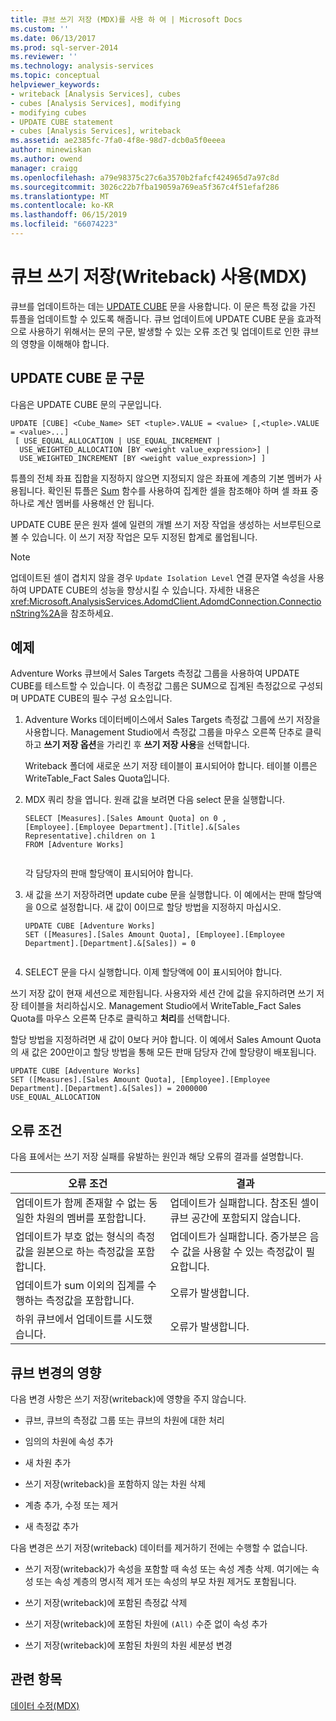 ```yaml
---
title: 큐브 쓰기 저장 (MDX)를 사용 하 여 | Microsoft Docs
ms.custom: ''
ms.date: 06/13/2017
ms.prod: sql-server-2014
ms.reviewer: ''
ms.technology: analysis-services
ms.topic: conceptual
helpviewer_keywords:
- writeback [Analysis Services], cubes
- cubes [Analysis Services], modifying
- modifying cubes
- UPDATE CUBE statement
- cubes [Analysis Services], writeback
ms.assetid: ae2385fc-7fa0-4f8e-98d7-dcb0a5f0eeea
author: minewiskan
ms.author: owend
manager: craigg
ms.openlocfilehash: a79e98375c27c6a3570b2fafcf424965d7a97c8d
ms.sourcegitcommit: 3026c22b7fba19059a769ea5f367c4f51efaf286
ms.translationtype: MT
ms.contentlocale: ko-KR
ms.lasthandoff: 06/15/2019
ms.locfileid: "66074223"
---
```

# <a name="using-cube-writebacks-mdx"></a>큐브 쓰기 저장(Writeback) 사용(MDX)
  큐브를 업데이트하는 데는 [UPDATE CUBE](/sql/mdx/mdx-data-manipulation-update-cube) 문을 사용합니다. 이 문은 특정 값을 가진 튜플을 업데이트할 수 있도록 해줍니다. 큐브 업데이트에 UPDATE CUBE 문을 효과적으로 사용하기 위해서는 문의 구문, 발생할 수 있는 오류 조건 및 업데이트로 인한 큐브의 영향을 이해해야 합니다.  
  
## <a name="update-cube-statement-syntax"></a>UPDATE CUBE 문 구문  
 다음은 UPDATE CUBE 문의 구문입니다.  
  
```  
UPDATE [CUBE] <Cube_Name> SET <tuple>.VALUE = <value> [,<tuple>.VALUE = <value>...]  
 [ USE_EQUAL_ALLOCATION | USE_EQUAL_INCREMENT |  
  USE_WEIGHTED_ALLOCATION [BY <weight value_expression>] |  
  USE_WEIGHTED_INCREMENT [BY <weight value_expression>] ]   
```  
  
 튜플의 전체 좌표 집합을 지정하지 않으면 지정되지 않은 좌표에 계층의 기본 멤버가 사용됩니다. 확인된 튜플은 [Sum](/sql/mdx/sum-mdx) 함수를 사용하여 집계한 셀을 참조해야 하며 셀 좌표 중 하나로 계산 멤버를 사용해선 안 됩니다.  
  
 UPDATE CUBE 문은 원자 셀에 일련의 개별 쓰기 저장 작업을 생성하는 서브루틴으로 볼 수 있습니다. 이 쓰기 저장 작업은 모두 지정된 합계로 롤업됩니다.  
  
> [!NOTE]  
>  업데이트된 셀이 겹치지 않을 경우 `Update Isolation Level` 연결 문자열 속성을 사용하여 UPDATE CUBE의 성능을 향상시킬 수 있습니다. 자세한 내용은 <xref:Microsoft.AnalysisServices.AdomdClient.AdomdConnection.ConnectionString%2A>을 참조하세요.  
  
## <a name="example"></a>예제  
 Adventure Works 큐브에서 Sales Targets 측정값 그룹을 사용하여 UPDATE CUBE를 테스트할 수 있습니다. 이 측정값 그룹은 SUM으로 집계된 측정값으로 구성되며 UPDATE CUBE의 필수 구성 요소입니다.  
  
1.  Adventure Works 데이터베이스에서 Sales Targets 측정값 그룹에 쓰기 저장을 사용합니다. Management Studio에서 측정값 그룹을 마우스 오른쪽 단추로 클릭하고 **쓰기 저장 옵션**을 가리킨 후 **쓰기 저장 사용**을 선택합니다.  
  
     Writeback 폴더에 새로운 쓰기 저장 테이블이 표시되어야 합니다. 테이블 이름은 WriteTable_Fact Sales Quota입니다.  
  
2.  MDX 쿼리 창을 엽니다. 원래 값을 보려면 다음 select 문을 실행합니다.  
  
    ```  
    SELECT [Measures].[Sales Amount Quota] on 0 ,  
    [Employee].[Employee Department].[Title].&[Sales Representative].children on 1  
    FROM [Adventure Works]  
  
    ```  
  
     각 담당자의 판매 할당액이 표시되어야 합니다.  
  
3.  새 값을 쓰기 저장하려면 update cube 문을 실행합니다. 이 예에서는 판매 할당액을 0으로 설정합니다. 새 값이 0이므로 할당 방법을 지정하지 마십시오.  
  
    ```  
    UPDATE CUBE [Adventure Works]   
    SET ([Measures].[Sales Amount Quota], [Employee].[Employee Department].[Department].&[Sales]) = 0  
  
    ```  
  
4.  SELECT 문을 다시 실행합니다. 이제 할당액에 0이 표시되어야 합니다.  
  
 쓰기 저장 값이 현재 세션으로 제한됩니다. 사용자와 세션 간에 값을 유지하려면 쓰기 저장 테이블을 처리하십시오. Management Studio에서 WriteTable_Fact Sales Quota를 마우스 오른쪽 단추로 클릭하고 **처리**를 선택합니다.  
  
 할당 방법을 지정하려면 새 값이 0보다 커야 합니다. 이 예에서 Sales Amount Quota의 새 값은 200만이고 할당 방법을 통해 모든 판매 담당자 간에 할당량이 배포됩니다.  
  
```  
UPDATE CUBE [Adventure Works]   
SET ([Measures].[Sales Amount Quota], [Employee].[Employee Department].[Department].&[Sales]) = 2000000   
USE_EQUAL_ALLOCATION  
```  
  
## <a name="error-conditions"></a>오류 조건  
 다음 표에서는 쓰기 저장 실패를 유발하는 원인과 해당 오류의 결과를 설명합니다.  
  
|오류 조건|결과|  
|---------------------|------------|  
|업데이트가 함께 존재할 수 없는 동일한 차원의 멤버를 포함합니다.|업데이트가 실패합니다. 참조된 셀이 큐브 공간에 포함되지 않습니다.|  
|업데이트가 부호 없는 형식의 측정값을 원본으로 하는 측정값을 포함합니다.|업데이트가 실패합니다. 증가분은 음수 값을 사용할 수 있는 측정값이 필요합니다.|  
|업데이트가 sum 이외의 집계를 수행하는 측정값을 포함합니다.|오류가 발생합니다.|  
|하위 큐브에서 업데이트를 시도했습니다.|오류가 발생합니다.|  
  
## <a name="affect-of-cube-changes"></a>큐브 변경의 영향  
 다음 변경 사항은 쓰기 저장(writeback)에 영향을 주지 않습니다.  
  
-   큐브, 큐브의 측정값 그룹 또는 큐브의 차원에 대한 처리  
  
-   임의의 차원에 속성 추가  
  
-   새 차원 추가  
  
-   쓰기 저장(writeback)을 포함하지 않는 차원 삭제  
  
-   계층 추가, 수정 또는 제거  
  
-   새 측정값 추가  
  
 다음 변경은 쓰기 저장(writeback) 데이터를 제거하기 전에는 수행할 수 없습니다.  
  
-   쓰기 저장(writeback)가 속성을 포함할 때 속성 또는 속성 계층 삭제. 여기에는 속성 또는 속성 계층의 명시적 제거 또는 속성의 부모 차원 제거도 포함됩니다.  
  
-   쓰기 저장(writeback)에 포함된 측정값 삭제  
  
-   쓰기 저장(writeback)에 포함된 차원에 `(All)` 수준 없이 속성 추가  
  
-   쓰기 저장(writeback)에 포함된 차원의 차원 세분성 변경  
  
## <a name="see-also"></a>관련 항목  
 [데이터 수정&#40;MDX&#41;](mdx-data-modification-modifying-data.md)  
  
  
